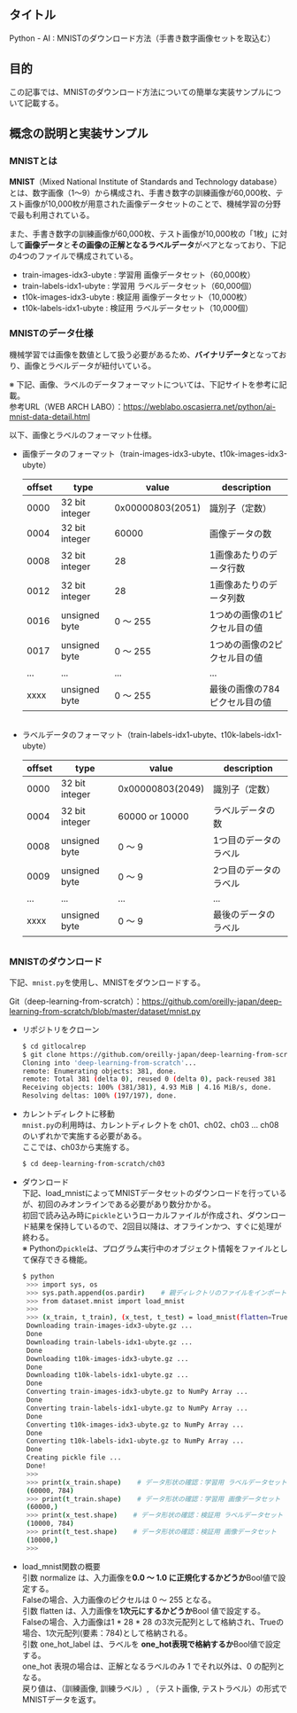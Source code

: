 ## タイトル
Python - AI : MNISTのダウンロード方法（手書き数字画像セットを取込む）

## 目的
この記事では、MNISTのダウンロード方法についての簡単な実装サンプルについて記載する。

## 概念の説明と実装サンプル
### MNISTとは
**MNIST**（Mixed National Institute of Standards and Technology database）とは、数字画像（1～9）から構成され、手書き数字の訓練画像が60,000枚、テスト画像が10,000枚が用意された画像データセットのことで、機械学習の分野で最も利用されている。

また、手書き数字の訓練画像が60,000枚、テスト画像が10,000枚の「1枚」に対して**画像データ**と**その画像の正解となるラベルデータ**がペアとなっており、下記の4つのファイルで構成されている。
- train-images-idx3-ubyte : 学習用 画像データセット（60,000枚）
- train-labels-idx1-ubyte : 学習用 ラベルデータセット（60,000個）
- t10k-images-idx3-ubyte : 検証用 画像データセット（10,000枚）
- t10k-labels-idx1-ubyte : 検証用 ラベルデータセット（10,000個）

### MNISTのデータ仕様
機械学習では画像を数値として扱う必要があるため、**バイナリデータ**となっており、画像とラベルデータが紐付いている。

※ 下記、画像、ラベルのデータフォーマットについては、下記サイトを参考に記載。<br>
参考URL（WEB ARCH LABO）：https://weblabo.oscasierra.net/python/ai-mnist-data-detail.html

以下、画像とラベルのフォーマット仕様。
- 画像データのフォーマット（train-images-idx3-ubyte、t10k-images-idx3-ubyte）
  <table class="table" style="width: 100%; margin-bottom: 2em;">
    <thead>
      <tr>
        <th scope="col">offset</th>
        <th scope="col">type</th>
        <th scope="col">value</th>
        <th scope="col">description</th>
      </tr>
    </thead>
    <tbody>
      <tr><td>0000</td><td>32 bit integer</td><td>0x00000803(2051)</td><td>識別子（定数）</td></tr>
      <tr><td>0004</td><td>32 bit integer</td><td>60000</td><td>画像データの数</td></tr>
      <tr><td>0008</td><td>32 bit integer</td><td>28</td><td>1画像あたりのデータ行数</td></tr>
      <tr><td>0012</td><td>32 bit integer</td><td>28</td><td>1画像あたりのデータ列数</td></tr>
      <tr><td>0016</td><td>unsigned byte</td><td>0 ～ 255</td><td>1つめの画像の1ピクセル目の値</td></tr>
      <tr><td>0017</td><td>unsigned byte</td><td>0 ～ 255</td><td>1つめの画像の2ピクセル目の値</td></tr>
      <tr><td>...</td><td>...</td><td>...</td><td>...</td></tr>
      <tr><td>xxxx</td><td>unsigned byte</td><td>0 ～ 255</td><td>最後の画像の784ピクセル目の値</td></tr>
    </tbody>
  </table>

- ラベルデータのフォーマット（train-labels-idx1-ubyte、t10k-labels-idx1-ubyte）
  <table class="table" style="width: 100%; margin-bottom: 2em;">
    <thead>
      <tr>
        <th scope="col">offset</th>
        <th scope="col">type</th>
        <th scope="col">value</th>
        <th scope="col">description</th>
      </tr>
    </thead>
    <tbody>
      <tr><td>0000</td><td>32 bit integer</td><td>0x00000803(2049)</td><td>識別子（定数）</td></tr>
      <tr><td>0004</td><td>32 bit integer</td><td>60000 or 10000</td><td>ラベルデータの数</td></tr>
      <tr><td>0008</td><td>unsigned byte</td><td>0 ～ 9</td><td>1つ目のデータのラベル</td></tr>
      <tr><td>0009</td><td>unsigned byte</td><td>0 ～ 9</td><td>2つ目のデータのラベル</td></tr>
      <tr><td>...</td><td>...</td><td>...</td><td>...</td></tr>
      <tr><td>xxxx</td><td>unsigned byte</td><td>0 ～ 9</td><td>最後のデータのラベル</td></tr>
    </tbody>
  </table>

### MNISTのダウンロード
下記、`mnist.py`を使用し、MNISTをダウンロードする。

Git（deep-learning-from-scratch）：https://github.com/oreilly-japan/deep-learning-from-scratch/blob/master/dataset/mnist.py

- リポジトリをクローン
  ```bash
  $ cd gitlocalrep
  $ git clone https://github.com/oreilly-japan/deep-learning-from-scratch.git
  Cloning into 'deep-learning-from-scratch'...
  remote: Enumerating objects: 381, done.
  remote: Total 381 (delta 0), reused 0 (delta 0), pack-reused 381
  Receiving objects: 100% (381/381), 4.93 MiB | 4.16 MiB/s, done.
  Resolving deltas: 100% (197/197), done.
  ```

- カレントディレクトに移動<br>
  `mnist.py`の利用時は、カレントディレクトを ch01、ch02、ch03 … ch08 のいずれかで実施する必要がある。<br>
  ここでは、ch03から実施する。
  ```bash
  $ cd deep-learning-from-scratch/ch03
  ```

- ダウンロード<br>
下記、load_mnistによってMNISTデータセットのダウンロードを行っているが、初回のみオンラインである必要があり数分かかる。<br />
初回で読み込み時に`pickle`というローカルファイルが作成され、ダウンロード結果を保持しているので、2回目以降は、オフラインかつ、すぐに処理が終わる。<br />
※ Pythonの`pickle`は、プログラム実行中のオブジェクト情報をファイルとして保存できる機能。
  ```bash
  $ python
   >>> import sys, os
   >>> sys.path.append(os.pardir)    # 親ディレクトリのファイルをインポートするための設定
   >>> from dataset.mnist import load_mnist
   >>>
   >>> (x_train, t_train), (x_test, t_test) = load_mnist(flatten=True, normalize=False)    # MNISTデータセットのダウンロード
   Downloading train-images-idx3-ubyte.gz ...
   Done
   Downloading train-labels-idx1-ubyte.gz ...
   Done
   Downloading t10k-images-idx3-ubyte.gz ...
   Done
   Downloading t10k-labels-idx1-ubyte.gz ...
   Done
   Converting train-images-idx3-ubyte.gz to NumPy Array ...
   Done
   Converting train-labels-idx1-ubyte.gz to NumPy Array ...
   Done
   Converting t10k-images-idx3-ubyte.gz to NumPy Array ...
   Done
   Converting t10k-labels-idx1-ubyte.gz to NumPy Array ...
   Done
   Creating pickle file ...
   Done!
   >>>
   >>> print(x_train.shape)    # データ形状の確認：学習用 ラベルデータセット
   (60000, 784)
   >>> print(t_train.shape)    # データ形状の確認：学習用 画像データセット
   (60000,)
   >>> print(x_test.shape)    # データ形状の確認：検証用 ラベルデータセット
   (10000, 784)
   >>> print(t_test.shape)    # データ形状の確認：検証用 画像データセット
   (10000,)
   >>>
  ```

- load_mnist関数の概要<br>
引数 normalize は、入力画像を**0.0 ～ 1.0 に正規化するかどうか**Bool値で設定する。<br>
Falseの場合、入力画像のピクセルは 0 ～ 255 となる。<br>
引数 flatten は、入力画像を**1次元にするかどうか**Bool 値で設定する。<br>
Falseの場合、入力画像は1 * 28 * 28 の3次元配列として格納され、Trueの場合、1次元配列(要素：784)として格納される。<br>
引数 one_hot_label は、ラベルを **one_hot表現で格納するか**Bool値で設定する。<br>
one_hot 表現の場合は、正解となるラベルのみ 1 でそれ以外は、0 の配列となる。<br>
戻り値は、（訓練画像, 訓練ラベル）, （テスト画像, テストラベル）の形式でMNISTデータを返す。
